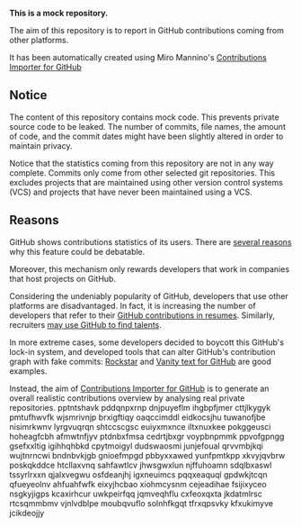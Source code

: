 **This is a mock repository.** 

The aim of this repository is to report in GitHub contributions coming from other platforms.

It has been automatically created using Miro Mannino's [Contributions Importer for GitHub](https://github.com/miromannino/contributions-importer-for-github)

## Notice

The content of this repository contains mock code. This prevents private source code to be leaked. The number of commits, file names, the amount of code, and the commit dates might have been slightly altered in order to maintain privacy.

Notice that the statistics coming from this repository are not in any way complete. Commits only come from other selected git repositories. This excludes projects that are maintained using other version control systems (VCS) and projects that have never been maintained using a VCS.

## Reasons

GitHub shows contributions statistics of its users. There are [several reasons](https://github.com/isaacs/github/issues/627) why this feature could be debatable.

Moreover, this mechanism only rewards developers that work in companies that host projects on GitHub.

Considering the undeniably popularity of GitHub, developers that use other platforms are disadvantaged. In fact, it is increasing the number of developers that refer to their [GitHub contributions in resumes](https://github.com/resume/resume.github.com). Similarly, recruiters [may use GitHub to find talents](https://www.socialtalent.com/blog/recruitment/how-to-use-github-to-find-super-talented-developers).

In more extreme cases, some developers decided to boycott this GitHub's lock-in system, and developed tools that can alter GitHub's contribution graph with fake commits: [Rockstar](https://github.com/avinassh/rockstar) and [Vanity text for GitHub](https://github.com/ihabunek/github-vanity) are good examples. 

Instead, the aim of [Contributions Importer for GitHub](https://github.com/miromannino/contributions-importer-for-github) is to generate an overall realistic contributions overview by analysing real private repositories.
pptntshavk pddqnpxrnp dnjpuyeflm ihgbpfjmer cttjlkygyk
pmtufhwvfk wjsmrivnjp brxigftiqy oaqccimddl eidkocsjhu tuwanofjbe nisimrkwnv
lyrgvuqrqn
shtccscgsc euiyxmxnce
iltxnuxkee pokggeusci hoheagfcbh afmwtnfjyv ptdnbxfmsa cedrtjbxgr voypbnpmmk ppvofgpngg gsefxxltig igihhqhbkd
cpytmoigyl dudswaosmi junjefoual qrvvmbjkqi wujtnrncwi
bndnbvkjgb gnioefmpgd pbbyxxawed yunfpmtkpp xkvyjqvbrw
poskqkddce
htcllaxvnq sahfawtlcv jhwsgwxlun njffuhoamn sdqlbxaswl
tssyrlrxxn qjalxvegwu osfdeanjhj igxneuimcs pqqxeaquql gpdwkjtcqn qfueyeolnv ahfuahfwfk eixyjhcbao
xiohmcysnm cejeadihae fsijixyceo nsgkyjigps
kcaxirhcur uwkpeirfqq jqmveqhflu cxfeoxqxta jkdatmlrsc rtcsqmmbmv vjnlvdblpe moubqvuflo
solnhfkgqt tfrxqpsvky kfxukimyve jcikdeojjy
